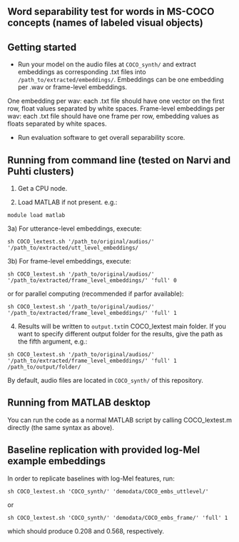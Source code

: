 ## Word separability test for words in MS-COCO concepts (names of labeled visual objects)


## Getting started

* Run your model on the audio files at `COCO_synth/` and extract embeddings as corresponding .txt files into `/path_to/extracted/embeddings/`. Embeddings can be one embedding per .wav or frame-level embeddings.

One embedding per wav: each .txt file should have one vector on the first row, float values separated by white spaces.
Frame-level embeddings per wav: each .txt file should have one frame per row, embedding values as floats separated by white spaces.  

* Run evaluation software to get overall separability score.


## Running from command line (tested on Narvi and Puhti clusters)

1) Get a CPU node.  

2) Load MATLAB if not present. e.g.:  

`module load matlab`  

3a) For utterance-level embeddings, execute:  

`sh COCO_lextest.sh '/path_to/original/audios/' '/path_to/extracted/utt_level_embeddings/`

3b) For frame-level embeddings, execute:  

`sh COCO_lextest.sh '/path_to/original/audios/' '/path_to/extracted/frame_level_embeddings/' 'full' 0`

or for parallel computing (recommended if parfor available):  

`sh COCO_lextest.sh '/path_to/original/audios/' '/path_to/extracted/frame_level_embeddings/' 'full' 1`

4) Results will be written to `output.txt`in COCO_lextest main folder. If you want to specify different output folder for the results, give the path as the fifth argument, e.g.:  

`sh COCO_lextest.sh '/path_to/original/audios/' '/path_to/extracted/frame_level_embeddings/' 'full' 1 /path_to/output/folder/`

By default, audio files are located in `COCO_synth/` of this repository.



## Running from MATLAB desktop

You can run the code as a normal MATLAB script by calling COCO_lextest.m directly (the same syntax as above).

## Baseline replication with provided log-Mel example embeddings

In order to replicate baselines with log-Mel features, run:

`sh COCO_lextest.sh 'COCO_synth/' 'demodata/COCO_embs_uttlevel/'`

or

`sh COCO_lextest.sh 'COCO_synth/' 'demodata/COCO_embs_frame/' 'full' 1`

which should produce 0.208 and 0.568, respectively.
